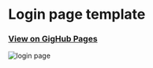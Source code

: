 # Login page template

### [View on GigHub Pages](http://www.dropwizard.io/1.0.2/docs/)
![login page](https://image.ibb.co/mpSao8/2018_05_26_02_39_34.png)
